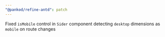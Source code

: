 ```yaml
---
"@pankod/refine-antd": patch
---
```


Fixed `isMobile` control in `Sider` component detecting `desktop` dimensions as `mobile` on route changes